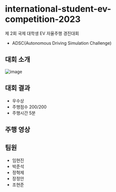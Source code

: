 # international-student-ev-competition-2023
제 2회 국제 대학생 EV 자율주행 경진대회
- ADSC(Autonomous Driving Simulation Challenge)

## 대회 소개
![image](https://user-images.githubusercontent.com/65781023/275737347-73588799-79a9-458d-9932-66224206801a.png)

## 대회 결과 
- 우수상
- 주행점수 200/200
- 주행시간 5분

## 주행 영상 

## 팀원
- 임현진
- 박준석
- 정혁제
- 장정안
- 조현준
